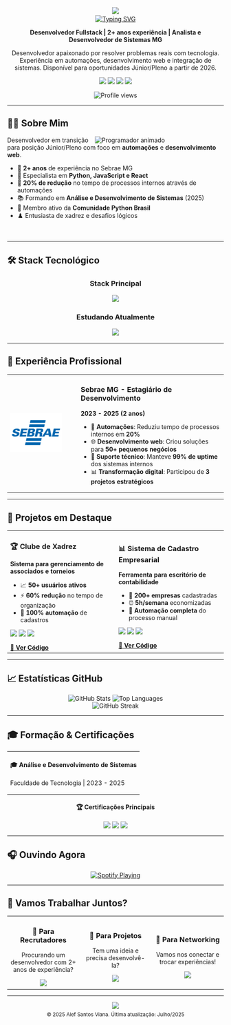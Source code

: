 <!-- Banner animado -->
<div align="center">
  <img src="https://capsule-render.vercel.app/api?type=waving&color=gradient&height=200&section=header&text=Alef%20Santos%20Viana&fontSize=80&fontAlignY=35&animation=fadeIn" />
</div>

<!-- Animação de digitação -->
<div align="center">
  <a href="#">
    <img src="https://readme-typing-svg.herokuapp.com?font=Fira+Code&size=25&pause=1000&color=6A5ACD&center=true&vCenter=true&width=435&lines=Desenvolvedor+Python;Entusiasta+React;Sempre+Aprendendo" alt="Typing SVG" />
  </a>
</div>

<!-- Resumo profissional -->
<p align="center">
  <b>Desenvolvedor Fullstack | 2+ anos experiência | Analista e Desenvolvedor de Sistemas MG</b>
</p>
<p align="center">
  Desenvolvedor apaixonado por resolver problemas reais com tecnologia. Experiência em automações, desenvolvimento web e integração de sistemas. Disponível para oportunidades Júnior/Pleno a partir de 2026.
</p>

<!-- Links rápidos -->
<p align="center">
  <a href="mailto:alefviana4@gmail.com"><img src="https://img.shields.io/badge/Email-alefviana4%40gmail.com-D14836?style=flat-square&logo=gmail&logoColor=white"/></a>
  <a href="https://www.linkedin.com/in/alef-viana-191347355/"><img src="https://img.shields.io/badge/LinkedIn-Alef%20Viana-0077B5?style=flat-square&logo=linkedin&logoColor=white"/></a>
  <a href="https://github.com/alefsantos498"><img src="https://img.shields.io/badge/GitHub-alefsantos498-181717?style=flat-square&logo=github&logoColor=white"/></a>
  <a href="https://wa.me/5535998427854"><img src="https://img.shields.io/badge/WhatsApp-Contato-25D366?style=flat-square&logo=whatsapp&logoColor=white"/></a>
</p>

<p align="center">
  <img src="https://komarev.com/ghpvc/?username=alefsantos498&style=flat-square&color=blue" alt="Profile views"/>
</p>

---

## 👨‍💻 Sobre Mim

<img align="right" width="300px" alt="Programador animado" src="https://media.giphy.com/media/qgQUggAC3Pfv687qPC/giphy.gif"/>

Desenvolvedor em transição para posição Júnior/Pleno com foco em **automações** e **desenvolvimento web**. 

- 💼 **2+ anos** de experiência no Sebrae MG
- 🎯 Especialista em **Python, JavaScript e React**
- 🚀 **20% de redução** no tempo de processos internos através de automações
- 📚 Formando em **Análise e Desenvolvimento de Sistemas** (2025)
- 🤝 Membro ativo da **Comunidade Python Brasil**
- ♟️ Entusiasta de xadrez e desafios lógicos

<br clear="right"/>

---

## 🛠️ Stack Tecnológico

<div align="center">
  <h3>Stack Principal</h3>
  <img src="https://skillicons.dev/icons?i=python,javascript,react,django,mysql,git,github,vscode" />
  
  <h3>Estudando Atualmente</h3>
  <img src="https://skillicons.dev/icons?i=ts,docker,nodejs,nextjs,tailwind" />
</div>

---

## 💼 Experiência Profissional

<div align="center">
  <table>
    <tr>
      <td width="150px"><img src="https://github.com/alefsantos498/alefsantos498/blob/main/logo_sebrae.png" width="120px" alt="Logo Sebrae"/></td>
      <td>
        <h3>Sebrae MG - Estagiário de Desenvolvimento</h3>
        <p><b>2023 - 2025 (2 anos)</b></p>
        <ul>
          <li>🚀 <b>Automações</b>: Reduziu tempo de processos internos em <b>20%</b></li>
          <li>🌐 <b>Desenvolvimento web</b>: Criou soluções para <b>50+ pequenos negócios</b></li>
          <li>🔧 <b>Suporte técnico</b>: Manteve <b>99% de uptime</b> dos sistemas internos</li>
          <li>📊 <b>Transformação digital</b>: Participou de <b>3 projetos estratégicos</b></li>
        </ul>
      </td>
    </tr>
  </table>
</div>

---

## 🚀 Projetos em Destaque

<div align="center">
  <table>
    <tr>
      <td width="50%">
        <h3>🏆 Clube de Xadrez</h3>
        <p><b>Sistema para gerenciamento de associados e torneios</b></p>
        <ul>
          <li>📈 <b>50+ usuários ativos</b></li>
          <li>⚡ <b>60% redução</b> no tempo de organização</li>
          <li>🎯 <b>100% automação</b> de cadastros</li>
        </ul>
        <p>
          <img src="https://img.shields.io/badge/HTML5-E34F26?style=for-the-badge&logo=html5&logoColor=white"/>
          <img src="https://img.shields.io/badge/JavaScript-F7DF1E?style=for-the-badge&logo=javascript&logoColor=black"/>
          <img src="https://img.shields.io/badge/MySQL-4479A1?style=for-the-badge&logo=mysql&logoColor=white"/>
        </p>
        <a href="https://github.com/alefsantos498/clube-xadrez"><b>🔗 Ver Código</b></a>
      </td>
      <td width="50%">
        <h3>📊 Sistema de Cadastro Empresarial</h3>
        <p><b>Ferramenta para escritório de contabilidade</b></p>
        <ul>
          <li>💼 <b>200+ empresas</b> cadastradas</li>
          <li>⏰ <b>5h/semana</b> economizadas</li>
          <li>🔄 <b>Automação completa</b> do processo manual</li>
        </ul>
        <p>
          <img src="https://img.shields.io/badge/HTML5-E34F26?style=for-the-badge&logo=html5&logoColor=white"/>
          <img src="https://img.shields.io/badge/JavaScript-F7DF1E?style=for-the-badge&logo=javascript&logoColor=black"/>
          <img src="https://img.shields.io/badge/MySQL-4479A1?style=for-the-badge&logo=mysql&logoColor=white"/>
        </p>
        <a href="https://github.com/alefsantos498/cadastro-empresa"><b>🔗 Ver Código</b></a>
      </td>
    </tr>
  </table>
</div>

---

## 📈 Estatísticas GitHub

<div align="center">
  <picture>
    <source media="(prefers-color-scheme: dark)" srcset="https://github-readme-stats.vercel.app/api?username=alefsantos498&show_icons=true&theme=radical&hide_border=true&count_private=true&include_all_commits=true">
    <source media="(prefers-color-scheme: light)" srcset="https://github-readme-stats.vercel.app/api?username=alefsantos498&show_icons=true&theme=default&hide_border=true&count_private=true&include_all_commits=true">
    <img height="180em" alt="GitHub Stats" src="https://github-readme-stats.vercel.app/api?username=alefsantos498&show_icons=true&count_private=true&include_all_commits=true">
  </picture>

  <picture>
    <source media="(prefers-color-scheme: dark)" srcset="https://github-readme-stats.vercel.app/api/top-langs/?username=alefsantos498&layout=compact&theme=radical&hide_border=true">
    <source media="(prefers-color-scheme: light)" srcset="https://github-readme-stats.vercel.app/api/top-langs/?username=alefsantos498&layout=compact&theme=default&hide_border=true">
    <img height="180em" alt="Top Languages" src="https://github-readme-stats.vercel.app/api/top-langs/?username=alefsantos498&layout=compact">
  </picture>
</div>

<div align="center">
  <img src="https://github-readme-streak-stats.herokuapp.com/?user=alefsantos498&theme=tokyonight&hide_border=true" alt="GitHub Streak"/>
</div>

---

## 🎓 Formação & Certificações

<div align="center">
  <table>
    <tr>
      <td>
        <h4>🎓 Análise e Desenvolvimento de Sistemas</h4>
        <p>Faculdade de Tecnologia | 2023 - 2025</p>
      </td>
    </tr>
  </table>
  
  <h4>🏆 Certificações Principais</h4>
  <img src="https://img.shields.io/badge/Python%20Developer-SoloLearn-3776AB?style=for-the-badge&logo=python&logoColor=white"/>
  <img src="https://img.shields.io/badge/JavaScript%20Basics-SoloLearn-F7DF1E?style=for-the-badge&logo=javascript&logoColor=black"/>
  <img src="https://img.shields.io/badge/Python%20AI%20Development-Mimo-3776AB?style=for-the-badge&logo=python&logoColor=white"/>
</div>

---

## 🎧 Ouvindo Agora
<div align="center">
  <a href="https://open.spotify.com/user/31rmhqc62q2cgycopsaievmjl2sy">
    <img src="https://spotify-github-profile.vercel.app/api/view?uid=31rmhqc62q2cgycopsaievmjl2sy&cover_image=true&theme=novatorem" alt="Spotify Playing" />
  </a>
</div>

---

## 🤝 Vamos Trabalhar Juntos?

<div align="center">
  <table>
    <tr>
      <td align="center" width="33%">
        <h3>💼 Para Recrutadores</h3>
        <p>Procurando um desenvolvedor com 2+ anos de experiência?</p>
        <a href="mailto:alefviana4@gmail.com?subject=Oportunidade de Trabalho">
          <img src="https://img.shields.io/badge/Enviar%20Proposta-Gmail-red?style=for-the-badge&logo=gmail&logoColor=white" />
        </a>
      </td>
      <td align="center" width="33%">
        <h3>🚀 Para Projetos</h3>
        <p>Tem uma ideia e precisa desenvolvê-la?</p>
        <a href="https://wa.me/5535998427854?text=Olá! Vi seu portfolio e gostaria de conversar sobre um projeto">
          <img src="https://img.shields.io/badge/Vamos%20Conversar-WhatsApp-green?style=for-the-badge&logo=whatsapp&logoColor=white" />
        </a>
      </td>
      <td align="center" width="33%">
        <h3>🤝 Para Networking</h3>
        <p>Vamos nos conectar e trocar experiências!</p>
        <a href="https://www.linkedin.com/in/alef-viana-191347355/">
          <img src="https://img.shields.io/badge/Conectar-LinkedIn-blue?style=for-the-badge&logo=linkedin&logoColor=white" />
        </a>
      </td>
    </tr>
  </table>
</div>

---

<div align="center">
  <img src="https://capsule-render.vercel.app/api?type=waving&color=gradient&height=100&section=footer" />
  <br>
  <small>© 2025 Alef Santos Viana. Última atualização: Julho/2025</small>
</div>
